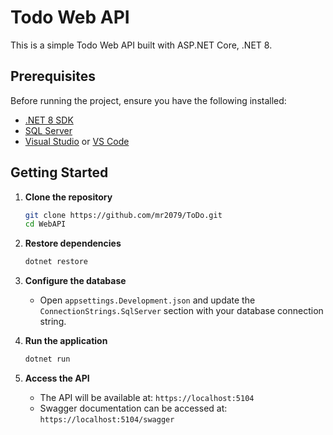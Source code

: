 # Todo Web API

This is a simple Todo Web API built with ASP.NET Core, .NET 8.

## Prerequisites

Before running the project, ensure you have the following installed:

- [.NET 8 SDK](https://dotnet.microsoft.com/en-us/download/dotnet/8.0)
- [SQL Server](https://www.microsoft.com/en-us/sql-server/sql-server-downloads)
- [Visual Studio](https://visualstudio.microsoft.com/) or [VS Code](https://code.visualstudio.com/)

## Getting Started

1. **Clone the repository**
   ```sh
   git clone https://github.com/mr2079/ToDo.git
   cd WebAPI
   ```

2. **Restore dependencies**
   ```sh
   dotnet restore
   ```

3. **Configure the database**
   - Open `appsettings.Development.json` and update the `ConnectionStrings.SqlServer` section with your database connection string.

4. **Run the application**
   ```sh
   dotnet run
   ```

5. **Access the API**
   - The API will be available at: `https://localhost:5104`
   - Swagger documentation can be accessed at: `https://localhost:5104/swagger`

